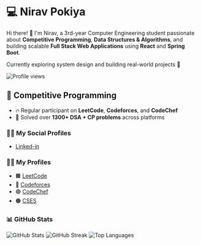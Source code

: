 # 💻 Nirav Pokiya

Hi there! 👋 I'm Nirav, a 3rd-year Computer Engineering student passionate about **Competitive Programming**, **Data Structures & Algorithms**, and building scalable **Full Stack Web Applications** using **React** and **Spring Boot**.

Currently exploring system design and building real-world projects 🚀

![Profile views](https://komarev.com/ghpvc/?username=niravpokiya&color=blue)

## 🏹 Competitive Programming
- 🔥 Regular participant on **LeetCode**, **Codeforces**, and **CodeChef**
- 🧠 Solved over **1300+ DSA + CP problems** across platforms

### 👨‍💻 My Social Profiles
- [Linked-in](https://www.linkedin.com/in/nirav-pokiya/)
  
### 👨‍💻 My Profiles
- 🟧 [LeetCode](https://leetcode.com/Niravpokiya)
- 🔵 [Codeforces](https://codeforces.com/profile/Niravpokiya)
- 🟣 [CodeChef](https://www.codechef.com/users/niravpokiya)
- 🟠 [CSES](https://cses.fi/user/223924)

### 📊 GitHub Stats

![GitHub Stats](https://github-readme-stats.vercel.app/api?username=niravpokiya&show_icons=true&theme=radical)
![GitHub Streak](https://streak-stats.demolab.com?user=niravpokiya&theme=radical)
![Top Languages](https://github-readme-stats.vercel.app/api/top-langs/?username=niravpokiya&layout=compact&theme=radical)
